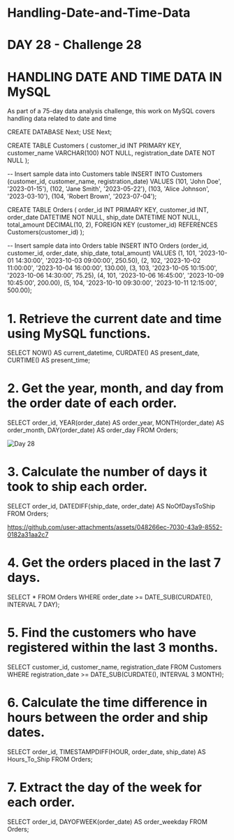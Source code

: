 # Handling-Date-and-Time-Data

# DAY 28 - Challenge 28

# HANDLING DATE AND TIME DATA IN MySQL

As part of a 75-day data analysis challenge, this work on MySQL covers handling data related to date and time

CREATE DATABASE Next;
USE Next;

CREATE TABLE Customers (
    customer_id INT PRIMARY KEY,
    customer_name VARCHAR(100) NOT NULL,
    registration_date DATE NOT NULL
);

-- Insert sample data into Customers table
INSERT INTO Customers (customer_id, customer_name, registration_date) VALUES
(101, 'John Doe', '2023-01-15'),
(102, 'Jane Smith', '2023-05-22'),
(103, 'Alice Johnson', '2023-03-10'),
(104, 'Robert Brown', '2023-07-04');

CREATE TABLE Orders (
    order_id INT PRIMARY KEY,
    customer_id INT,
    order_date DATETIME NOT NULL,
    ship_date DATETIME NOT NULL,
    total_amount DECIMAL(10, 2),
    FOREIGN KEY (customer_id) REFERENCES Customers(customer_id)
);

-- Insert sample data into Orders table
INSERT INTO Orders (order_id, customer_id, order_date, ship_date, total_amount) VALUES
(1, 101, '2023-10-01 14:30:00', '2023-10-03 09:00:00', 250.50),
(2, 102, '2023-10-02 11:00:00', '2023-10-04 16:00:00', 130.00),
(3, 103, '2023-10-05 10:15:00', '2023-10-06 14:30:00', 75.25),
(4, 101, '2023-10-06 16:45:00', '2023-10-09 10:45:00', 200.00),
(5, 104, '2023-10-10 09:30:00', '2023-10-11 12:15:00', 500.00);


# 1. Retrieve the current date and time using MySQL functions.

SELECT NOW() AS current_datetime, CURDATE() AS present_date, CURTIME() AS present_time;

# 2. Get the year, month, and day from the order date of each order.

SELECT order_id, YEAR(order_date) AS order_year,
MONTH(order_date) AS order_month, DAY(order_date) AS order_day
FROM Orders;


![Day 28](https://github.com/user-attachments/assets/3cf88d5c-935c-449f-8833-94d153c83c83)


# 3. Calculate the number of days it took to ship each order.

SELECT order_id, DATEDIFF(ship_date, order_date) AS NoOfDaysToShip
FROM Orders;


https://github.com/user-attachments/assets/048266ec-7030-43a9-8552-0182a31aa2c7



# 4. Get the orders placed in the last 7 days.

SELECT * FROM Orders
WHERE order_date >= DATE_SUB(CURDATE(), INTERVAL 7 DAY);

# 5. Find the customers who have registered within the last 3 months.

SELECT customer_id, customer_name, registration_date
FROM Customers
WHERE registration_date >= DATE_SUB(CURDATE(), INTERVAL 3 MONTH);

# 6. Calculate the time difference in hours between the order and ship dates.

SELECT order_id, TIMESTAMPDIFF(HOUR, order_date, ship_date) AS Hours_To_Ship
FROM Orders;

# 7. Extract the day of the week for each order.

SELECT order_id, DAYOFWEEK(order_date) AS order_weekday
FROM Orders;
